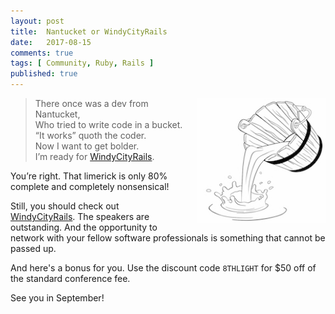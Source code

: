 ```yaml
---
layout: post
title:  Nantucket or WindyCityRails
date:   2017-08-15
comments: true
tags: [ Community, Ruby, Rails ]
published: true
---
```


<img style="margin-left:20px" src="/images/bucket.jpg" height="200" width="206" align="right" alt="Nantucket or WindyCityRails" title="Nantucket or WindyCityRails" />

>There once was a dev from Nantucket,<br/>
Who tried to write code in a bucket.<br/>
“It works” quoth the coder.<br/>
Now I want to get bolder.<br/>
I’m ready for [WindyCityRails](http://windycityrails.com).<br/>

You’re right. That limerick is only 80% complete and completely nonsensical!

<!--more-->

Still, you should check out [WindyCityRails](http://windycityrails.com). The speakers are outstanding. And the opportunity to network with your fellow software professionals is something that cannot be passed up.

And here's a bonus for you. Use the discount code `8THLIGHT` for $50 off of the standard conference fee.

See you in September!
